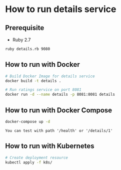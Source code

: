 # How to run details service

## Prerequisite

* Ruby 2.7

```bash
ruby details.rb 9080
```

## How to run with Docker

```bash
# Build Docker Image for details service
docker build -t details .

# Run ratings service on port 8081
docker run -d --name details -p 8081:8081 details
```

## How to run with Docker Compose

```bash
docker-compose up -d
```

``` 
You can test with path '/health' or '/details/1'
```

## How to run with Kubernetes

```bash
# Create deployment resource
kubectl apply -f k8s/
```

